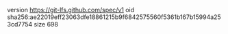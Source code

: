 version https://git-lfs.github.com/spec/v1
oid sha256:ae22019eff23063dfe18861215b9f6842575560f5361b167b15994a253cd7754
size 698
